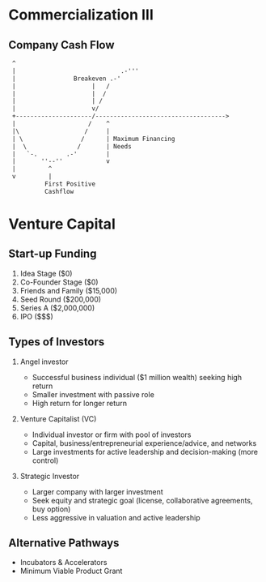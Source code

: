 # Commercialization III

## Company Cash Flow

```txt
 ^
 |                             .-'''
 |                Breakeven .-'
 |                     |   /
 |                     |  /
 |                     | /
 |                     v/
 +---------------------/------------------------------------>
 |                    /    ^
 |\                  /     |
 | \                /      | Maximum Financing
 |  \              /       | Needs
 |   `-.        .-'        |
 |       ''--''            v
 |         ^
 v         |
          First Positive
          Cashflow
```

# Venture Capital

## Start-up Funding

1. Idea Stage ($0)
2. Co-Founder Stage ($0)
3. Friends and Family ($15,000)
4. Seed Round ($200,000)
5. Series A ($2,000,000)
6. IPO ($$$)

## Types of Investors

1. Angel investor
    - Successful business individual ($1 million wealth) seeking high return
    - Smaller investment with passive role
    - High return for longer return

2. Venture Capitalist (VC)
    - Individual investor or firm with pool of investors
    - Capital, business/entrepreneurial experience/advice, and networks
    - Large investments for active leadership and decision-making 
      (more control)

3. Strategic Investor
    - Larger company with larger investment
    - Seek equity and strategic goal (license, collaborative agreements, buy option)
    - Less aggressive in valuation and active leadership

## Alternative Pathways

- Incubators & Accelerators
- Minimum Viable Product Grant





